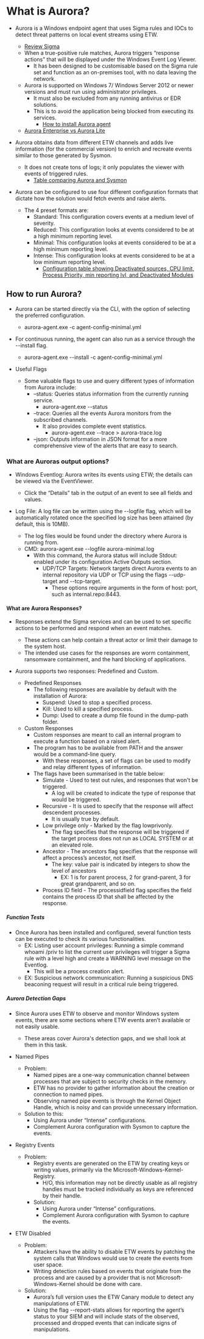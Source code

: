 # What is Aurora?

* Aurora is a Windows endpoint agent that uses Sigma rules and IOCs to detect threat patterns on local event streams using ETW.
  * [Review Sigma](/Logging/Tools/Sigma/sigma.md)
  * When a true-positive rule matches, Aurora triggers “response actions” that will be displayed under the Windows Event Log Viewer.
    * It has been designed to be customisable based on the Sigma rule set and function as an on-premises tool, with no data leaving the network.
  * Aurora is supported on Windows 7/ Windows Server 2012 or newer versions and must run using administrator privileges.
    * It must also be excluded from any running antivirus or EDR solutions.
    * This is to avoid the application being blocked from executing its services.
      * [How to install Aurora agent](<https://aurora-agent-manual.nextron-systems.com/en/latest/index.html>)
  * [Aurora Enterprise vs Aurora Lite](/examples/aure_vs_aurlite.png)

* Aurora obtains data from different ETW channels and adds live information (for the commercial version) to enrich and recreate events similar to those generated by Sysmon.
  * It does not create tons of logs; it only populates the viewer with events of triggered rules.
    * [Table comparing Aurora and Sysmon](/examples/aur_vs_sys.png)

* Aurora can be configured to use four different configuration formats that dictate how the solution would fetch events and raise alerts.
  * The 4 preset formats are:
    * Standard: This configuration covers events at a medium level of severity.
    * Reduced: This configuration looks at events considered to be at a high minimum reporting level.
    * Minimal: This configuration looks at events considered to be at a high minimum reporting level.
    * Intense: This configuration looks at events considered to be at a low minimum reporting level.
      * [Configuration table showing Deactivated sources, CPU limit, Process Priority, min reporting lvl, and Deactivated Modules](/examples/aurconfig_table.png)

## How to run Aurora?

* Aurora can be started directly via the CLI, with the option of selecting the preferred configuration.
  * aurora-agent.exe -c agent-config-minimal.yml

* For continuous running, the agent can also run as a service through the --install flag.
  * aurora-agent.exe --install -c agent-config-minimal.yml

* Useful Flags
  * Some valuable flags to use and query different types of information from Aurora include:
    * –status: Queries status information from the currently running service.
      * aurora-agent.exe --status
    * –trace: Queries all the events Aurora monitors from the subscribed channels.
      * It also provides complete event statistics.
        * aurora-agent.exe --trace > aurora-trace.log
    * –json: Outputs information in JSON format for a more comprehensive view of the alerts that are easy to search.

### What are Auroras output options?

* Windows Eventlog: Aurora writes its events using ETW; the details can be viewed via the EventViewer.
  * Click the “Details” tab in the output of an event to see all fields and values.

* Log File: A log file can be written using the --logfile flag, which will be automatically rotated once the specified log size has been attained (by default, this is 10MB).
  * The log files would be found under the directory where Aurora is running from.
  * CMD: aurora-agent.exe --logfile aurora-minimal.log
    * With this command, the Aurora status will include Stdout: enabled under its configuration Active Outputs section.
      * UDP/TCP Targets: Network targets direct Aurora events to an internal repository via UDP or TCP using the flags --udp-target and --tcp-target.
        * These options require arguments in the form of host: port, such as internal.repo:8443.

#### What are Aurora Responses?

* Responses extend the Sigma services and can be used to set specific actions to be performed and respond when an event matches.
  * These actions can help contain a threat actor or limit their damage to the system host.
  * The intended use cases for the responses are worm containment, ransomware containment, and the hard blocking of applications.

* Aurora supports two responses: Predefined and Custom.
  * Predefined Responses
    * The following responses are available by default with the installation of Aurora:
      * Suspend: Used to stop a specified process.
      * Kill: Used to kill a specified process.
      * Dump: Used to create a dump file found in the dump-path folder.
  * Custom Responses
    * Custom responses are meant to call an internal program to execute a function based on a raised alert.
    * The program has to be available from PATH and the answer would be a command-line query.
      * With these responses, a set of flags can be used to modify and relay different types of information.
    * The flags have been summarised in the table below:
      * Simulate - Used to test out rules, and responses that won't be triggered.
        * A log will be created to indicate the type of response that would be triggered.
      * Recursive - It is used to specify that the response will affect descendent processes.
        * It is usually true by default.
      * Low privilege only - Marked by the flag lowprivonly.
        * The flag specifies that the response will be triggered if the target process does not run as LOCAL SYSTEM or at an elevated role.
      * Ancestor - The ancestors flag specifies that the response will affect a process’s ancestor, not itself.
        * The key: value pair is indicated by integers to show the level of ancestors
          * EX: 1 is for parent process, 2 for grand-parent, 3 for great grandparent, and so on.
      * Process ID field - The processidfield flag specifies the field contains the process ID that shall be affected by the response.

##### Function Tests

* Once Aurora has been installed and configured, several function tests can be executed to check its various functionalities.
  * EX: Listing user account privileges: Running a simple command whoami /priv to list the current user privileges will trigger a Sigma rule with a level high and create a WARNING level message on the Eventlog.
    * This will be a process creation alert.
  * EX: Suspicious network communication: Running a suspicious DNS beaconing request will result in a critical rule being triggered.

##### Aurora Detection Gaps

* Since Aurora uses ETW to observe and monitor Windows system events, there are some sections where ETW events aren’t available or not easily usable.
  * These areas cover Aurora's detection gaps, and we shall look at them in this task.

* Named Pipes
  * Problem:
    * Named pipes are a one-way communication channel between processes that are subject to security checks in the memory.
    * ETW has no provider to gather information about the creation or connection to named pipes.
    * Observing named pipe events is through the Kernel Object Handle, which is noisy and can provide unnecessary information.
  * Solution to this:
    * Using Aurora under “Intense” configurations.
    * Complement Aurora configuration with Sysmon to capture the events.

* Registry Events
  * Problem:
    * Registry events are generated on the ETW by creating keys or writing values, primarily via the Microsoft-Windows-Kernel-Registry.
      * H/O, this information may not be directly usable as all registry handles must be tracked individually as keys are referenced by their handle.
    * Solution:
      * Using Aurora under “Intense” configurations.
      * Complement Aurora configuration with Sysmon to capture the events.

* ETW Disabled
  * Problem:
    * Attackers have the ability to disable ETW events by patching the system calls that Windows would use to create the events from user space.
    * Writing detection rules based on events that originate from the process and are caused by a provider that is not Microsoft-Windows-Kernel should be done with care.
  * Solution:
    * Aurora’s full version uses the ETW Canary module to detect any manipulations of ETW.
    * Using the flag --report-stats allows for reporting the agent’s status to your SIEM and will include stats of the observed, processed and dropped events that can indicate signs of manipulations.











